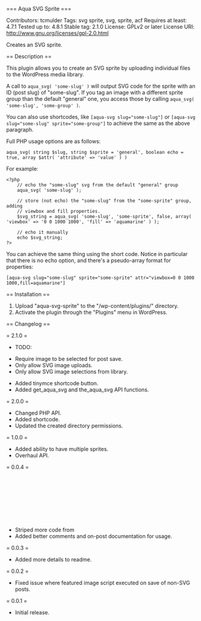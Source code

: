 === Aqua SVG Sprite ===

Contributors: tcmulder
Tags: svg sprite, svg, sprite, acf
Requires at least: 4.7.1
Tested up to: 4.8.1
Stable tag: 2.1.0
License: GPLv2 or later
License URI: http://www.gnu.org/licenses/gpl-2.0.html

Creates an SVG sprite.

== Description ==

This plugin allows you to create an SVG sprite by uploading individual files to the WordPress media library.

A call to `aqua_svg( 'some-slug' )` will output  SVG <use> code for the sprite with an ID (post slug) of "some-slug". If you tag an image with a different sprite group than the default "general" one, you access those by calling `aqua_svg( 'some-slug', 'some-group' )`.

You can also use shortcodes, like `[aqua-svg slug="some-slug"]` or `[aqua-svg slug="some-slug" sprite="some-group"]` to achieve the same as the above paragraph.

Full PHP usage options are as follows:
```
aqua_svg( string $slug, string $sprite = 'general', boolean echo = true, array $attr( 'attribute' => 'value' ) )
```

For example:
```
<?php
    // echo the "some-slug" svg from the default "general" group
    aqua_svg( 'some-slug' );
    
    // store (not echo) the "some-slug" from the "some-sprite" group, adding
    // viewbox and fill properties.
    $svg_string = aqua_svg( 'some-slug', 'some-sprite', false, array( 'viewbox' => '0 0 1000 1000', 'fill' => 'aquamarine' ) );
    
    // echo it manually
    echo $svg_string;
?>
```

You can achieve the same thing using the short code. Notice in particular that there is no echo option, and there's a pseudo-array format for properties:
```
[aqua-svg slug="some-slug" sprite="some-sprite" attr="viewbox=0 0 1000 1000,fill=aquamarine"]
```

== Installation ==

1. Upload "aqua-svg-sprite" to the "/wp-content/plugins/" directory.
2. Activate the plugin through the "Plugins" menu in WordPress.

== Changelog ==

= 2.1.0 =

* TODO:
 - Require image to be selected for post save.
 - Only allow SVG image uploads.
 - Only allow SVG image selections from library.
* Added tinymce shortcode button.
* Added get_aqua_svg and the_aqua_svg API functions.

= 2.0.0 =

* Changed PHP API.
* Added shortcode.
* Updated the created directory permissions.

= 1.0.0 =

* Added ability to have multiple sprites.
* Overhaul API.

= 0.0.4 =

* Striped more code from <svg> files for better <symbol> support.
* Added better comments and on-post documentation for usage.

= 0.0.3 =

* Added more details to readme.

= 0.0.2 =

* Fixed issue where featured image script executed on save of non-SVG posts.

= 0.0.1 =

* Initial release.
